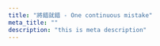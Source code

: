 ```yaml
---
title: "將錯就錯 - One continuous mistake"
meta_title: ""
description: "this is meta description"
---
```

